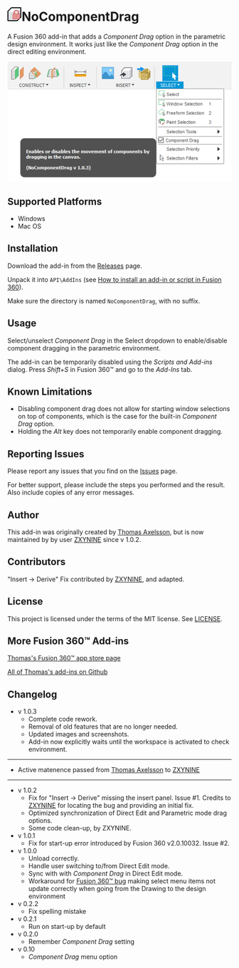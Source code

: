 # ![](resources/logo/32x32.png)NoComponentDrag

A Fusion 360 add-in that adds a *Component Drag* option in the parametric design environment. It works just like the *Component Drag* option in the direct editing environment.

![Screenshot](screenshot.png)

## Supported Platforms

* Windows
* Mac OS

## Installation

Download the add-in from the [Releases](https://github.com/thomasa88/NoComponentDrag/releases) page.

Unpack it into `API\AddIns` (see [How to install an add-in or script in Fusion 360](https://knowledge.autodesk.com/support/fusion-360/troubleshooting/caas/sfdcarticles/sfdcarticles/How-to-install-an-ADD-IN-and-Script-in-Fusion-360.html)).

Make sure the directory is named `NoComponentDrag`, with no suffix.

## Usage

Select/unselect *Component Drag* in the Select dropdown to enable/disable component dragging in the parametric environment.

The add-in can be temporarily disabled using the *Scripts and Add-ins* dialog. Press *Shift+S* in Fusion 360™ and go to the *Add-Ins* tab.

## Known Limitations

* Disabling component drag does not allow for starting window selections on top of components, which is the case for the built-in *Component Drag* option.
* Holding the *Alt* key does not temporarily enable component dragging.

## Reporting Issues

Please report any issues that you find on the [Issues](https://github.com/ZXYNINE/NoComponentDrag/issues) page.

For better support, please include the steps you performed and the result. Also include copies of any error messages.

## Author

This add-in was originally created by [Thomas Axelsson](https://github.com/thomasa88), but is now maintained by by user [ZXYNINE](https://github.com/Zxynine) since v 1.0.2.

## Contributors

"Insert -> Derive" Fix contributed by [ZXYNINE](https://github.com/Zxynine), and adapted.

## License

This project is licensed under the terms of the MIT license. See [LICENSE](LICENSE).

## More Fusion 360™ Add-ins

[Thomas's Fusion 360™ app store page](https://apps.autodesk.com/en/Publisher/PublisherHomepage?ID=JLH9M8296BET)

[All of Thomas's add-ins on Github](https://github.com/topics/fusion-360?q=user%3Athomasa88)

## Changelog

* v 1.0.3
  * Complete code rework.
  * Removal of old features that are no longer needed.
  * Updated images and screenshots.
  * Add-in now explicitly waits until the workspace is activated to check environment.
---
* Active matenence passed from [Thomas Axelsson](https://github.com/thomasa88) to [ZXYNINE](https://github.com/Zxynine)
---
* v 1.0.2
  * Fix for "Insert -> Derive" missing the insert panel. Issue #1. Credits to [ZXYNINE](https://github.com/Zxynine) for locating the bug and providing an initial fix.
  * Optimized synchronization of Direct Edit and Parametric mode drag options.
  * Some code clean-up, by ZXYNINE.
* v 1.0.1
  * Fix for start-up error introduced by Fusion 360 v2.0.10032. Issue #2.
* v 1.0.0
  * Unload correctly.
  * Handle user switching to/from Direct Edit mode.
  * Sync with with *Component Drag* in Direct Edit mode.
  * Workaround for [Fusion 360™ bug](https://forums.autodesk.com/t5/fusion-360-api-and-scripts/api-bug-application-documentactivated-event-do-not-raise/m-p/9020750) making select menu items not update correctly when going from the Drawing to the design environment
* v 0.2.2
  * Fix spelling mistake
* v 0.2.1
  * Run on start-up by default
* v 0.2.0
  * Remember *Component Drag* setting
* v 0.10
  * *Component Drag* menu option